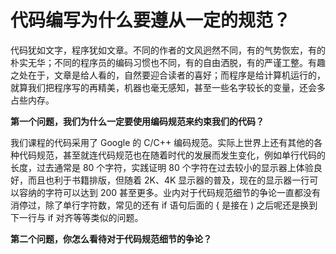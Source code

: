 # 代码编写为什么要遵从一定的规范？

代码犹如文字，程序犹如文章。不同的作者的文风迥然不同，有的气势恢宏，有的朴实无华；不同的程序员的编码习惯也不同，有的自由洒脱，有的严谨工整。有趣之处在于，文章是给人看的，自然要迎合读者的喜好；而程序是给计算机运行的，就算我们把程序写的再精美，机器也毫无感知，甚至一些名字较长的变量，还会多占些内存。

**第一个问题，我们为什么一定要使用编码规范来约束我们的代码？**

我们课程的代码采用了 Google 的 C/C++ 编码规范。实际上世界上还有其他的各种代码规范，甚至就连代码规范也在随着时代的发展而发生变化，例如单行代码的长度，过去通常是 80 个字符，实践证明 80 个字符在过去较小的显示器上体验良好，而且也利于书籍排版，但随着 2K、4K 显示器的普及，现在的显示器一行可以容纳的字符可以达到 200 甚至更多。业内对于代码规范细节的争论一直都没有消停过，除了单行字符数，常见的还有 if 语句后面的 { 是接在 ) 之后呢还是换到下一行与 if 对齐等等类似的问题。

**第二个问题，你怎么看待对于代码规范细节的争论？**